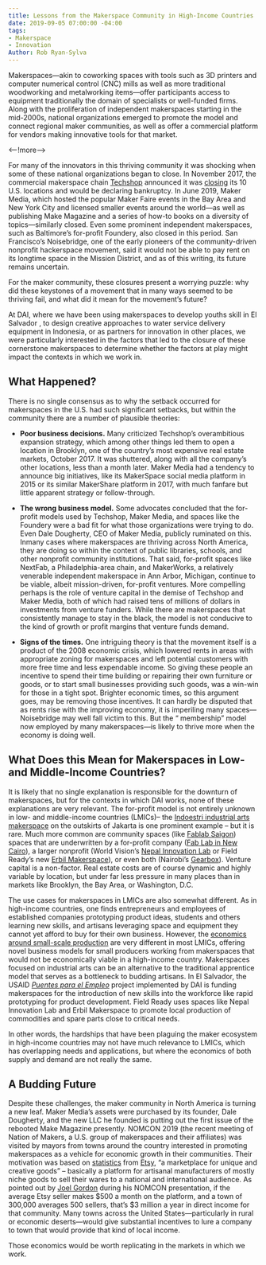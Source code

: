 ```yaml
---
title: Lessons from the Makerspace Community in High-Income Countries
date: 2019-09-05 07:00:00 -04:00
tags:
- Makerspace
- Innovation
Author: Rob Ryan-Sylva
---
```


Makerspaces—akin to coworking spaces with tools such as 3D printers and computer numerical control (CNC) mills as well as more traditional woodworking and metalworking items—offer participants access to equipment traditionally the domain of specialists or well-funded firms. Along with the proliferation of independent makerspaces starting in the mid-2000s, national organizations emerged to promote the model and connect regional maker communities, as well as offer a commercial platform for vendors making innovative tools for that market.

<--!more-->

For many of the innovators in this thriving community it was shocking when some of these national organizations began to close. In November 2017, the commercial makerspace chain [Techshop](https://en.wikipedia.org/wiki/TechShop) announced it was [closing](https://techcrunch.com/2017/11/15/techshop-shuts-down-all-u-s-locations-declares-bankruptcy/) its 10 U.S. locations and would be declaring bankruptcy. In June 2019, Maker Media, which hosted the popular Maker Faire events in the Bay Area and New York City and licensed smaller events around the world—as well as publishing Make Magazine and a series of how-to books on a diversity of topics—similarly closed. Even some prominent independent makerspaces, such as Baltimore’s for-profit Foundery, also closed in this period. San Francisco’s Noisebridge, one of the early pioneers of the community-driven nonprofit hackerspace movement, said it would not be able to pay rent on its longtime space in the Mission District, and as of this writing, its future remains uncertain.

For the maker community, these closures present a worrying puzzle: why did these keystones of a movement that in many ways seemed to be thriving fail, and what did it mean for the movement’s future?

At DAI, where we have been using makerspaces to develop youths skill in El Salvador , to design creative approaches to water service delivery equipment in Indonesia, or as partners for innovation in other places, we were particularly interested in the factors that led to the closure of these cornerstone makerspaces to determine whether the factors at play might impact the contexts in which we work in.

## What Happened?

There is no single consensus as to why the setback occurred for makerspaces in the U.S. had such significant setbacks, but within the community there are a number of plausible theories:

* **Poor business decisions.** Many criticized Techshop’s overambitious expansion strategy, which among other things led them to open a location in Brooklyn, one of the country’s most expensive real estate markets, October 2017. It was shuttered, along with all the company’s other locations, less than a month later. Maker Media had a tendency to announce big initiatives, like its MakerSpace social media platform in 2015 or its similar MakerShare platform in 2017, with much fanfare but little apparent strategy or follow-through.

* **The wrong business model.** Some advocates concluded that the for-profit models used by Techshop, Maker Media, and spaces like the Foundery were a bad fit for what those organizations were trying to do. Even Dale Dougherty, CEO of Maker Media, publicly ruminated on this. Inmany cases where makerspaces are thriving across North America, they are doing so within the context of public libraries, schools, and other nonprofit community institutions. That said, for-profit spaces like NextFab, a Philadelphia-area chain, and MakerWorks, a relatively venerable independent makerspace in Ann Arbor, Michigan, continue to be viable, albeit mission-driven, for-profit ventures. More compelling perhaps is the role of venture capital in the demise of Techshop and Maker Media, both of which had raised tens of millions of dollars in investments from venture funders. While there are makerspaces that consistently manage to stay in the black, the model is not conducive to the kind of growth or profit margins that venture funds demand.

* **Signs of the times.** One intriguing theory is that the movement itself is a product of the 2008 economic crisis, which lowered rents in areas with appropriate zoning for makerspaces and left potential customers with more free time and less expendable income. So giving these people an incentive to spend their time building or repairing their own furniture or goods, or to start small businesses providing such goods, was a win-win for those in a tight spot. Brighter economic times, so this argument goes, may be removing those incentives. It can hardly be disputed that as rents rise with the improving economy, it is imperiling many spaces—Noisebridge may well fall victim to this. But the “ membership” model now employed by many makerspaces—is likely to thrive more when the economy is doing well.

## What Does this Mean for Makerspaces in Low- and Middle-Income Countries?

It is likely that no single explanation is responsible for the downturn of makerspaces, but for the contexts in which DAI works, none of these explanations are very relevant. The for-profit model is not entirely unknown in low- and middle-income countries (LMICs)– the [Indoestri industrial arts makerspace](http://www.indoestri.com/) on the outskirts of Jakarta is one prominent example – but it is rare. Much more common are community spaces (like [Fablab Saigon](https://www.fablabs.io/labs/fablabsaigon)) spaces that are underwritten by a for-profit company ([Fab Lab in New Cairo](https://www.facebook.com/fablabnewcairo/)), a larger nonprofit (World Vision’s [Nepal Innovation Lab](https://www.wvi.org/nepal/nepal-innovation-lab) or Field Ready’s new [Erbil Makerspace](https://www.facebook.com/FieldreadyErbilMaker/)), or even both (Nairobi’s [Gearbox](http://www.gearbox.co.ke/)). Venture capital is a non-factor. Real estate costs are of course dynamic and highly variable by location, but under far less pressure in many places than in markets like Brooklyn, the Bay Area, or Washington, D.C.

The use cases for makerspaces in LMICs are also somewhat different. As in high-income countries, one finds entrepreneurs and employees of established companies prototyping product ideas, students and others learning new skills, and artisans leveraging space and equipment they cannot yet afford to buy for their own business. However, the [economics around small-scale production](https://dai-global-digital.com/you-keep-using-that-word-why-scale-doesnt-mean-what-you-think-it-means.html) are very different in most LMICs, offering novel business models for small producers working from makerspaces that would not be economically viable in a high-income country. Makerspaces focused on industrial arts can be an alternative to the traditional apprentice model that serves as a bottleneck to budding artisans. In El Salvador, the USAID *[Puentes para el Empleo](https://www.facebook.com/USAIDpuentesempleo/)* project implemented by DAI is funding makerspaces for the introduction of new skills into the workforce like rapid prototyping for product development. Field Ready uses spaces like Nepal Innovation Lab and Erbil Makerspace to promote local production of commodities and spare parts close to critical needs.

In other words, the hardships that have been plaguing the maker ecosystem in high-income countries may not have much relevance to LMICs, which has overlapping needs and applications, but where the economics of both supply and demand are not really the same.

## A Budding Future

Despite these challenges, the maker community in North America is turning a new leaf. Maker Media’s assets were purchased by its founder, Dale Dougherty, and the new LLC he founded is putting out the first issue of the rebooted Make Magazine presently. NOMCON 2019 (the recent meeting of Nation of Makers, a U.S. group of makerspaces and their affiliates) was visited by mayors from towns around the country interested in promoting makerspaces as a vehicle for economic growth in their communities. Their motivation was based on [statistics](https://dashboards.mysidewalk.com/etsy-economic-impact-1532038450) from [Etsy](https://www.etsy.com/), “a marketplace for unique and creative goods” – basically a platform for artisanal manufacturers of mostly niche goods to sell their wares to a national and international audience. As pointed out by [Joel Gordon](https://twitter.com/tinkerguy1?lang=en) during his NOMCON presentation, if the average Etsy seller makes $500 a month on the platform, and a town of 300,000 averages 500 sellers, that’s $3 million a year in direct income for that community. Many towns across the United States—particularly in rural or economic deserts—would give substantial incentives to lure a company to town that would provide that kind of local income.

Those economics would be worth replicating in the markets in which we work.
